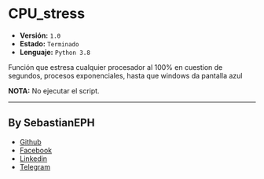 # CPU_stress
* __Versión:__  `1.0`
* __Estado:__ `Terminado`
* __Lenguaje:__ `Python 3.8`

Función que estresa cualquier procesador al 100% en cuestion de segundos, procesos exponenciales, hasta que windows da pantalla azul

__NOTA:__ No ejecutar el script.


<!-- Creador  -->
---
## By SebastianEPH
- [Github](https://github.com/SebastianEPH)
- [Facebook](https://www.facebook.com/SebastianEPH)
- [Linkedin](https://www.linkedin.com/in/sebastianeph/)
- [Telegram](https://t.me/sebastianeph)